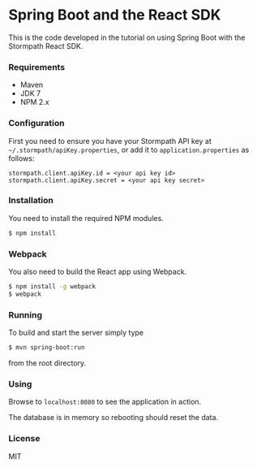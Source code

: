 # Spring Boot and the React SDK

This is the code developed in the tutorial on using Spring Boot with the Stormpath React SDK.

### Requirements

- Maven
- JDK 7
- NPM 2.x

### Configuration

First you need to ensure you have your Stormpath API key at `~/.stormpath/apiKey.properties`, or add it to `application.properties` as follows:

```
stormpath.client.apiKey.id = <your api key id>
stormpath.client.apiKey.secret = <your api key secret>
```

### Installation

You need to install the required NPM modules.

```sh
$ npm install
```

### Webpack

You also need to build the React app using Webpack.

```sh
$ npm install -g webpack
$ webpack
```

### Running

To build and start the server simply type

```sh
$ mvn spring-boot:run
```

from the root directory.

### Using

Browse to `localhost:8080` to see the application in action.

The database is in memory so rebooting should reset the data.

### License

MIT

